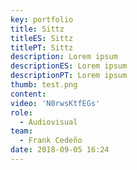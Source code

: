 ```yaml
---
key: portfolio
title: Sittz
titleES: Sittz
titlePT: Sittz
description: Lorem ipsum
descriptionES: Lorem ipsum
descriptionPT: Lorem ipsum
thumb: test.png
content:
video: 'N0rwsKtfEGs'
role:
  - Audiovisual
team:
  - Frank Cedeño
date: 2018-09-05 16:24
---
```

